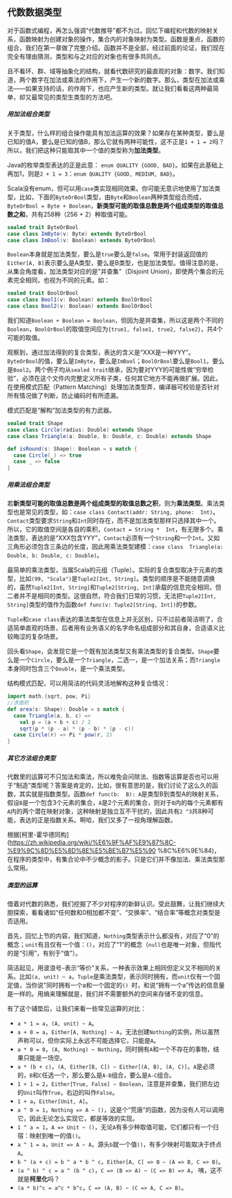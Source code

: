 ## 代数数据类型

对于函数式编程，再怎么强调"代数推导"都不为过。回忆下编程和代数的映射关系，函数映射为创建对象的操作，集合内的对象映射为类型。函数是重点，函数的组合，我们在第一章做了完整介绍。函数并不是全部，经过前面的论证，我们现在完全有理由猜测，类型和与之对应的对象也有很多共同点。

且不看环、群、域等抽象化的结构，就看代数研究的最直观的对象：数字。我们知道，两个数字在加法或乘法的作用下，产生一个新的数字。那么，类型在加法或乘法——如果支持的话，的作用下，也应产生新的类型。就让我们看看这两种最简单，却又最常见的类型生类型的方法吧。

##### 用加法组合类型

关于类型，什么样的组合操作能具有加法运算的效果？如果存在某种类型，要么是已知的值A，要么是已知的值B，那么它就有两种可能性，这不正是`1 + 1 = 2`吗？所以，我们把这种只能取其中一个值的类型称为**加法类型**。

Java的枚举类型表达的正是此意：
`enum QUALITY {GOOD, BAD}`。如果在此基础上再加1，则是`2 + 1 = 3`：`enum QUALITY {GOOD, MEDIUM, BAD}`。

Scala没有enum，但可以用`case`类实现相同效果。你可能无意识地使用了加法类型，比如，下面的`ByteOrBool`类型，由`Byte`和`Boolean`两种类型组合而成，`ByteOrBool = Byte + Boolean`，**新类型可能的取值总数是两个组成类型的取值总数之和**，共有258种（256 + 2）种取值可能。
```scala
sealed trait ByteOrBool
case class ImByte(v: Byte) extends ByteOrBool
case class ImBool(v: Boolean) extends ByteOrBool
```

`Boolean`本身就是加法类型，要么是`true`要么是`false`。常用于封装返回值的`Either[A, B]`表示要么是A类型，要么是B类型，也是加法类型。值得注意的是，从集合角度看，加法类型对应的是"并查集"（Disjoint Union)，即使两个集合的元素完全相同，也视为不同的元素。如：
```scala
sealed trait BoolOrBool
case class Bool1(v: Boolean) extends BoolOrBool
case class Bool2(v: Boolean) extends BoolOrBool
```
我们知道`Boolean + Boolean = Boolean`，但因为是并查集，所以这是两个不同的`Boolean`，`BoolOrBool`的取值空间应为`{true1, false1, true2, false2}`，共4个可能的取值。

观察到，通过加法得到的复合类型，表达的含义是“XXX是一种YYY”。`ByteOrBool`的值，要么是`ImByte`，要么是`ImBool`；`BoolOrBool`要么是`Bool1`，要么是`Bool2`。两个例子均从`sealed trait`继承，因为要对YYY的可能性做“穷举检验”，必须在这个文件内完整定义所有子类，任何其它地方不能再做扩展。因此，在使用模式匹配（Pattern Matching）处理加法类型弄，编译器可校验是否针对所有情况做了判断，防止编码时有所遗漏。
 
模式匹配是“解构”加法类型的有力武器。
```scala
sealed trait Shape
case class Circle(radius: Double) extends Shape
case class Triangle(a: Double, b: Double, c: Double) extends Shape

def isRound(s: Shape): Boolean = s match {
  case Circle(_) => true
  case _ => false
}
```
 
##### 用乘法组合类型

若**新类型可能的取值总数是两个组成类型的取值总数之积**，则为**乘法类型**。乘法类型也是常见的类型，如：`case class Contact(addr: String, phone: 
Int)`。 `Contact`类型要求`String`和`Int`同时存在，而不是加法类型那样只选择其中一个。 所以，它的取值空间是各自的乘积，`Contact = String * 
Int`，有无限多个。乘法类型，表达的是“XXX包含YYY”，`Contact`必须有一个`String`和一个`Int`。又如三角形必须包含三条边的长度，因此用乘法类型建模：`case class 
Triangle(a: Double, b: Double, c: Double)`。

最简单的乘法类型，当属Scala的元组（Tuple）。实际的复合类型取决于元素的类型，比如`(99, "Scala")`是`Tuple2[Int, String]`。类型的顺序是不能随意调换的，虽然`Tuple2[Int, String]`和`Tuple2[String, Int]`承载的信息完全相同，但二者并不是相同的类型。这很自然，符合我们日常的习惯，无法把`Tuple2[Int, String]`类型的值作为函数`def func(v: Tuple2[String, Int])`的参数。

`Tuple`和`case class`表达的乘法类型在信息上并无区别，只不过前者简洁明了，合适简单直观的场景，后者用有业务语义的名字命名组成部分和其自身，合适语义比较晦涩的复杂场景。

回头看`Shape`，会发现它是一个既有加法类型又有乘法类型的复合类型。`Shape`要么是一个`Circle`，要么是一个`Triangle`，二选一，是一个加法关系；而`Triangle `本身同时包含三个`Double`，是一个乘法类型。 

结构模式匹配，可以用简洁的代码灵活地解构这种复合情况：
```scala
import math.{sqrt, pow, Pi}
//求面积
def area(s: Shape): Double = s match {
  case Triangle(a, b, c) =>
    val p = (a + b + c) / 2
    sqrt(p * (p - a) * (p - b) * (p - c))
  case Circle(r) => Pi * pow(r, 2)
}
```

##### 其它方法组合类型

代数里的运算可不只加法和乘法，所以难免会问除法、指数等运算是否也可以用于“制造”类型呢？答案是肯定的，比如，很有意思的是，我们讨论了这么久的函数，其实就是指数类型。函数`def func(b: 
B): A`是类型B到类型A的映射关系，假设`B`是一个包含3个元素的集合，`A`是2个元素的集合，则对于`B`内的每个元素都有`A`内的两个潜在映射对象，这种映射是独立互不干扰的，因此共有`2
^3`共8种可能，表达的正是指数关系。啊哈，我们又多了一视角理解函数。

根据[柯里-霍华德同构](https://zh.wikipedia.org/wiki/%E6%9F%AF%E9%87%8C-%E9%9C%8D%E5%8D%8E%E5%BE%B7%E5%90 
%8C%E6%9E%84)，在程序的类型中，有集合论中不少概念的影子。只是它们并不像加法、乘法类型那么常用。

##### 类型的运算

借着对代数的熟悉，我们挖掘了不少对程序的新鲜认识。受此鼓舞，让我们继续大胆探索，看看诸如“任何数和0相加都不变”、“交换率”、“结合率”等概念对类型是否适用。

首先，回忆上节的内容，我们知道，`Nothing`类型表示什么都没有，对应了“0”的概念；`unit`有且仅有一个值：`()`，对应了“1”的概念（`null`也是唯一对象，但指代的是“引用”，有别于“值”）。

简洁起见，用波浪号`~`表示“等价”关系，一种表示效果上相同但定义又不相同的关系。比如`(a, unit) ~ a`，`Tuple`是乘法类型，表示同时拥有，而`unit`仅有一个固定值，当你说"同时拥有一个a和一个固定的`() `时，和说“拥有一个a”传达的信息量是一样的。用熵来理解就是，我们并不需要额外的空间来存储不变的信息。

有了这个铺垫后，让我们来看一些常见运算的对比：

* `a * 1 = a`，`(A, unit) ~ A`。
* `a + 0 = a`，`Either[A, Nothing] ~ A`，无法创建`Nothing`的实例，所以虽然声称可以，但你实际上永远不可能选择它，只能是`A`。
* `a * 0 = 0`，`(A, Nothing) ~ Nothing`，同时拥有`A`和一个不存在的事物，结果只能是一场空。
* `a * (b + c)`，`(A, Either[B, C]) ~ Either[(A, B), (A, C)]`，`A`是必须的，`B`和`C`任选一个，那么要么是`A-B`组合，要么是`A-C`组合。
* `1 + 1 = 2`，`Either[True, False] ~ Boolean`，注意是并查集，我们把左边的`Unit`叫作`True`，右边的叫作`False`。
* `1 + a`，`Either[Unit, A]`。
* `a ^ 0 = 1`，`Nothing => A ~ ()`，这是个“荒唐”的函数，因为没有人可以调用它，因此无论怎么实现它，都是等效的实现。
* `1 ^ a = 1`，`A => Unit ~ ()`，无论`A`有多少种取值可能，它们都只有一个归宿：映射到唯一的值`()`。
* `a ^ 1 = a`，`Unit => A ~ A`，源头`b`就一个值`()`，有多少映射可能取决于终点`A`。
* `b ^ (a + c) = b ^ a * b ^ c`，`Either[A, C] => B ~ (A => B, C => B)`。
* `(a ^ b) ^ c = a ^ (b ^ c)`，`C => (B => A) ~ (C => B) => A`， 咦，这不就是**柯里化**吗？
* `(a * b)^c = a^c * b^c`，`C => (A, B) ~ (C => A, C => B)`。
